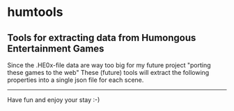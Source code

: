 # humtools
Tools for extracting data from Humongous Entertainment Games
------------
Since the .HE0x-file data are way too big for my future project "porting these games to the web"
These (future) tools will extract the following properties into a single json file for each scene.
  
  
*********************************
Have fun and enjoy your stay :-)

